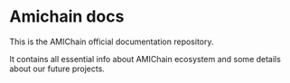 # Amichain docs

This is the AMIChain official documentation repository.

It contains all essential info about AMIChain ecosystem and some details about our future projects.